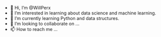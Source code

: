 - 👋 Hi, I’m @WillPerx
- 👀 I’m interested in learning about data science and machine learning.
- 🌱 I’m currently learning Python and data structures.
- 💞️ I’m looking to collaborate on ...
- 📫 How to reach me ...

<!---
WillPerx/WillPerx is a ✨ special ✨ repository because its `README.md` (this file) appears on your GitHub profile.
You can click the Preview link to take a look at your changes.
--->
